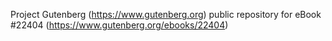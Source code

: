Project Gutenberg (https://www.gutenberg.org) public repository for eBook #22404 (https://www.gutenberg.org/ebooks/22404)
